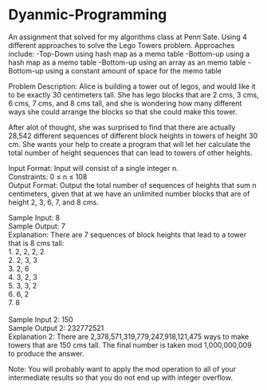 # Dyanmic-Programming
An assignment that solved for my algorithms class at Penn Sate. Using 4 different approaches to solve the Lego Towers problem. 
Approaches include: 
-Top-Down using hash map as a memo table 
-Bottom-up using a hash map as a memo table
-Bottom-up using an array as an memo table 
-Bottom-up using a constant amount of space for the memo table

Problem Description:
  Alice is building a tower out of legos, and would like it to be exactly 30 centimeters tall. She has lego blocks that are 2 cms, 3 cms, 6 cms, 7 cms, and 8 cms tall, and she is
  wondering how many different ways she could arrange the blocks so that she could make this tower.

  After alot of thought, she was surprised to find that there are actually 28,542 different sequences of different block heights in towers of height 30 cm. She wants your help to
  create a program that will let her calculate the total number of height sequences that can lead to towers of other heights.

Input Format: Input will consist of a single integer n.\
Constraints: 0 ≤ n ≤ 108\
Output Format: Output the total number of sequences of heights that sum n centimeters, 
               given that at we have an unlimited number blocks that are of height 2, 3, 6, 7, and 8 cms.
               
Sample Input: 8\
Sample Output: 7\
Explanation: There are 7 sequences of block heights that lead to a tower that is 8 cms tall:\
             1. 2, 2, 2, 2\
             2. 2, 3, 3\
             3. 2, 6\
             4. 3, 2, 3\
             5. 3, 3, 2\
             6. 6, 2\
             7. 8\
             \
Sample Input 2: 150\
Sample Output 2: 232772521\
Explanation 2: There are 2,378,571,319,779,247,918,121,475 ways to make towers that are 150 cms tall. The final number is taken mod 1,000,000,009 to produce the answer.

Note: You will probably want to apply the mod operation to all of your intermediate results so that you do not end up with integer overflow.

